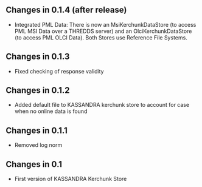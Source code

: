## Changes in 0.1.4 (after release)
* Integrated PML Data: There is now an MsiKerchunkDataStore (to access PML MSI Data
  over a THREDDS server) and an OlciKerchunkDataStore (to access PML OLCI Data).
  Both Stores use Reference File Systems.

## Changes in 0.1.3
* Fixed checking of response validity

## Changes in 0.1.2
* Added default file to KASSANDRA kerchunk store to account for case when no online
  data is found

## Changes in 0.1.1
* Removed log norm

## Changes in 0.1
* First version of KASSANDRA Kerchunk Store
 